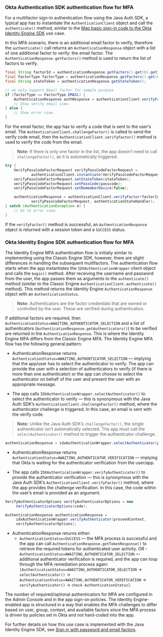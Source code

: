### Okta Authentication SDK authentication flow for MFA

For a multifactor sign-in authentication flow using the Java Auth SDK, a typical app has to instantiate the `AuthenticationClient` object and call the `authenticate()` method, similar to the [Map basic sign-in code to the Okta Identity Engine SDK](#map-basic-sign-in-code-to-the-okta-identity-engine-sdk) use case.

In this MFA scenario, there is an additional email factor to verify, therefore the `authenticate()` call returns an `AuthenticationResponse` object with a list of one additional factor to verify: the email factor. The `AuthenticationResponse.getFactors()` method is used to return the list of factors to verify.

```java
final String factorId = authenticationResponse.getFactors().get(0).getId();
final FactorType factorType = authenticationResponse.getFactors().get(0).getType();
final String stateToken = authenticationResponse.getStateToken();

// we only support Email factor for sample purpose
if (factorType == FactorType.EMAIL) {
    AuthenticationResponse authResponse = authenticationClient.verifyFactor(factorId, stateToken, authenticationStateHandler);
    // Show verify email view.
} else {
    // Show error view.
}
```

For the email factor, the app has to verify a code that is sent to the user’s email. The `AuthenticationClient.challengeFactor()` is called to send the verify code email, then the `AuthenticationClient.verifyFactor()` method is used to verify the code from the email.

> **Note:** If there is only one factor in the list, the app doesn’t need to call `challengeFactor()`, as it is automatically triggered.

```java
try {
    VerifyPassCodeFactorRequest verifyPassCodeFactorRequest =
            authenticationClient.instantiate(VerifyPassCodeFactorRequest.class);
    verifyPassCodeFactorRequest.setStateToken(stateToken);
    verifyPassCodeFactorRequest.setPassCode(passcode);
    verifyPassCodeFactorRequest.setRememberDevice(false);

    authenticationResponse = authenticationClient.verifyFactor(factorId,
            verifyPassCodeFactorRequest, authenticationStateHandler);
} catch (AuthenticationException e) {
    // Go to error view.
}
```

If the `verifyFactor()` method is successful, an `AuthenticationResponse` object is returned with a session token and a `SUCCESS` status.

### Okta Identity Engine SDK authentication flow for MFA

The Identity Engine MFA authentication flow is initially similar to implementing using the Classic Engine SDK, however, there are slight differences in handling the subsequent multifactors. The authentication flow starts when the app instantiates the `IDXAuthenticationWrapper` client object and calls the `begin()` method. After receiving the username and password from the user, the app passes them as arguments to the `authenticate()` method (similar to the Classic Engine `AuthenticationClient.authenticate()` method). This method returns the Identity Engine `AuthenticationResponse` object with an `AuthenticationStatus`.

> **Note:** Authenticators are the factor credentials that are owned or controlled by the user. These are verified during authentication.

If additional factors are required, then `AuthenticationStatus=AWAITING_AUTHENTICATOR_SELECTION` and a list of authenticators (`AuthenticationResponse.getAuthenticators()`) to be verified are returned in the `AuthenticationResponse`. This is where the Identity Engine MFA differs from the Classic Engine MFA. The Identity Engine MFA flow has the following general pattern:

- AuthenticationResponse returns `AuthenticationStatus=AWAITING_AUTHENTICATOR_SELECTION` &mdash; implying that the app/user has to select the authenticator to verify. The app can provide the user with a selection of authenticators to verify (if there is more than one authenticator) or the app can choose to select the authenticator on behalf of the user and present the user with an appropriate message.

- The app calls `IDXAuthenticationWrapper.selectAuthenticator()` to select the authenticator to verify &mdash; this is synonymous with the Java Auth SDK’s `AuthenticationClient.challengeFactor()` method, where the authenticator challenge is triggered. In this case, an email is sent with the verify code.

> **Note:** Unlike the Java Auth SDK’s `challengeFactor()`, the single authenticator isn’t automatically selected. The app must call the `selectAuthenticator()` method to trigger the authenticator challenge.

```java
authenticationResponse = idxAuthenticationWrapper.selectAuthenticator(proceedContext, authenticator);
```

- AuthenticationResponse returns `AuthenticationStatus=AWAITING_AUTHENTICATOR_VERIFICATION` &mdash; implying that Okta is waiting for the authenticator verification from the user/app.

- The app calls `IDXAuthenticationWrapper.verifyAuthenticator()` to provide the authenticator verification &mdash; this is synonymous with the Java Auth SDK’s `AuthenticationClient.verifyFactor()` method, where the app provides the challenge verification. In this case, the code within the user’s email is provided as an argument.

```java
VerifyAuthenticatorOptions verifyAuthenticatorOptions = new
     VerifyAuthenticatorOptions(code);

AuthenticationResponse authenticationResponse =
     idxAuthenticationWrapper.verifyAuthenticator(proceedContext,
     verifyAuthenticatorOptions);
```

- AuthenticationResponse returns either:
  - `AuthenticationStatus=SUCCESS` &mdash; the MFA process is successful and the app can call `AuthenticationResponse.getTokenResponse()` to retrieve the required tokens for authenticated user activity.
  OR
  -`AuthenticationStatus=AWAITING_AUTHENTICATOR_SELECTION` &mdash; additional authenticator verification is required, and the app can loop through the MFA remediation process again: `[AuthenticationStatus=AWAITING_AUTHENTICATOR_SELECTION` -> `selectAuthenticator()` -> `AuthenticationStatus=AWAITING_AUTHENTICATOR_VERIFICATION` -> `verifyAuthenticator()` -> `check AuthenticationStatus]`.

The number of required/optional authenticators for MFA are configured in the Admin Console and in the app sign-on policies. The Identity Engine-enabled app is structured in a way that enables the MFA challenges to differ based on user, group, context, and available factors since the MFA process is driven by policies set in Okta and not hard-coded into the app.

For further details on how this use case is implemented with the Java Identity Engine SDK, see [Sign in with password and email factors](/docs/guides/oie-embedded-sdk-use-case-sign-in-pwd-email/android/main/).
